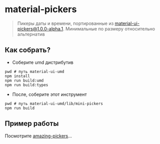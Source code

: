 # material-pickers

> Пикеры даты и времени, портированные из [material-ui-pickers@1.0.0-alpha.1](https://www.npmjs.com/package/material-ui-pickers/v/1.0.0-alpha.1). Минимальные по размеру относительно альтернатив

## Как собрать?

 - Соберите umd дистрибутив

```
pwd # путь material-ui-umd
npm install
npm run build:umd
npm run build:types
```

 - После, соберите этот инструмент

```
pwd # путь material-ui-umd/lib/mini-pickers
npm run build
```

## Пример работы

Посмотрите [amazing-pickers](../../packages/amazing-pickers)...
